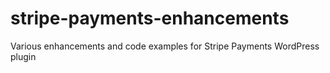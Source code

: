 # stripe-payments-enhancements
Various enhancements and code examples for Stripe Payments WordPress plugin

